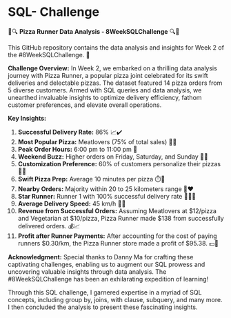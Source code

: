 # SQL- Challenge
🍕🔍 **Pizza Runner Data Analysis - 8WeekSQLChallenge** 🔍🍕

This GitHub repository contains the data analysis and insights for Week 2 of the #8WeekSQLChallenge. 🚀

**Challenge Overview:**
In Week 2, we embarked on a thrilling data analysis journey with Pizza Runner, a popular pizza joint celebrated for its swift deliveries and delectable pizzas. The dataset featured 14 pizza orders from 5 diverse customers. Armed with SQL queries and data analysis, we unearthed invaluable insights to optimize delivery efficiency, fathom customer preferences, and elevate overall operations.

**Key Insights:**
1. **Successful Delivery Rate:** 86% 📈✔️
2. **Most Popular Pizza:** Meatlovers (75% of total sales) 🥩🧀
3. **Peak Order Hours:** 6:00 pm to 11:00 pm 🌆
4. **Weekend Buzz:** Higher orders on Friday, Saturday, and Sunday 📆🎉
5. **Customization Preference:** 60% of customers personalize their pizzas 🎨🍄
6. **Swift Pizza Prep:** Average 10 minutes per pizza ⏱️🍕
7. **Nearby Orders:** Majority within 20 to 25 kilometers range 📍❤️
8. **Star Runner:** Runner 1 with 100% successful delivery rate 🏅🏃‍♂️
9. **Average Delivery Speed:** 45 km/h 🚚💨
10. **Revenue from Successful Orders:** Assuming Meatlovers at $12/pizza and Vegetarian at $10/pizza, Pizza Runner made $138 from successfully delivered orders. 💰📈
11. **Profit after Runner Payments:** After accounting for the cost of paying runners $0.30/km, the Pizza Runner store made a profit of $95.38. 💵🚀

**Acknowledgment:**
Special thanks to Danny Ma for crafting these captivating challenges, enabling us to augment our SQL prowess and uncovering valuable insights through data analysis. The #8WeekSQLChallenge has been an exhilarating expedition of learning!

Through this SQL challenge, I garnered expertise in a myriad of SQL concepts, including group by, joins, with clause, subquery, and many more. I then concluded the analysis to present these fascinating insights.

